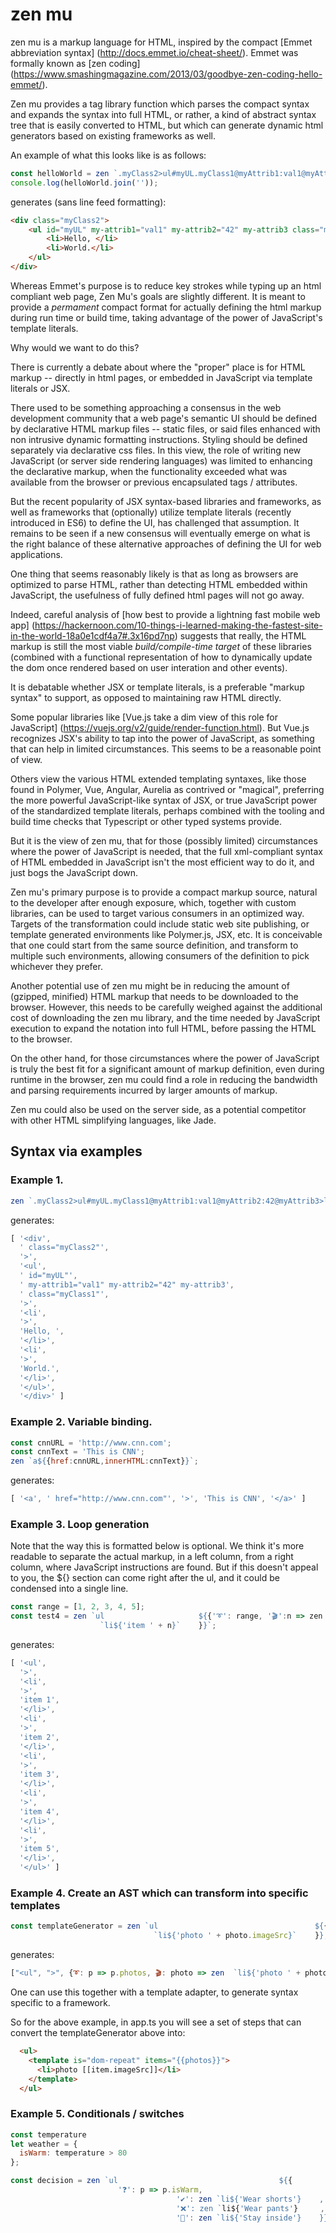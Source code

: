 # zen mu

zen mu is a markup language for HTML,  inspired by the compact [Emmet abbreviation syntax] (http://docs.emmet.io/cheat-sheet/).  Emmet was formally known as [zen coding] (https://www.smashingmagazine.com/2013/03/goodbye-zen-coding-hello-emmet/).  

Zen mu provides a tag library function which parses the compact syntax and expands the syntax into full HTML, or rather, a kind of abstract syntax tree that is easily converted to HTML, but which can generate dynamic html generators based on existing frameworks as well.

An example of what this looks like is as follows:

```JavaScript
const helloWorld = zen `.myClass2>ul#myUL.myClass1@myAttrib1:val1@myAttrib2:42@myAttrib3>li${'Hello, '}+li${'World.'}`
console.log(helloWorld.join(''));
```

generates (sans line feed formatting):

```HTML
<div class="myClass2">
    <ul id="myUL" my-attrib1="val1" my-attrib2="42" my-attrib3 class="myClass1">
        <li>Hello, </li>
        <li>World.</li>
    </ul>
</div>
```

Whereas Emmet's purpose is to reduce key strokes while typing up an html compliant web page, Zen Mu's goals are slightly different.  It is meant to provide a *permament* compact format for actually defining the html markup during run time or build time, taking advantage of the power of JavaScript's template literals.

Why would we want to do this? 

There is currently a debate about where the "proper" place is for HTML markup -- directly in html pages, or embedded in JavaScript via template literals or JSX.  

There used to be something approaching a consensus in the web development community that a web page's semantic UI should be defined by declarative HTML markup files -- static files, or said files enhanced with non intrusive dynamic formatting instructions.  Styling should be defined separately via declarative css files.  In this view, the role of writing new JavaScript (or server side rendering languages) was limited to enhancing the declarative markup, when the functionality exceeded what was available from the browser or previous encapsulated tags / attributes.  

But the recent popularity of JSX syntax-based libraries and frameworks, as well as frameworks that (optionally) utilize template literals (recently introduced in ES6) to define the UI, has challenged that assumption.  It remains to be seen if a new consensus will eventually emerge on what is the right balance of these alternative approaches of defining the UI for web applications.

One thing that seems reasonably likely is that as long as browsers are optimized to parse HTML, rather than detecting HTML embedded within JavaScript, the usefulness of fully defined html pages will not go away.

Indeed, careful analysis of [how best to provide a lightning fast mobile web app] (https://hackernoon.com/10-things-i-learned-making-the-fastest-site-in-the-world-18a0e1cdf4a7#.3x16pd7np) suggests that really, the HTML markup is still the most viable *build/compile-time target* of these libraries (combined with a functional representation of how to dynamically update the dom once rendered based on user interation and other events).

It is debatable whether JSX or template literals, is a preferable "markup syntax" to support, as opposed to maintaining raw HTML directly.   

Some popular libraries like [Vue.js take a dim view of this role for JavaScript] (https://vuejs.org/v2/guide/render-function.html).  But Vue.js recognizes JSX's ability to tap into the power of JavaScript,  as something that can help in limited circumstances. This seems to be a reasonable point of view.

Others view the various HTML extended templating syntaxes, like those found in Polymer, Vue, Angular, Aurelia as contrived or "magical", preferring the more powerful JavaScript-like syntax of JSX, or true JavaScript power of the standardized template literals, perhaps combined with the tooling and build time checks that Typescript or other typed systems provide. 

But it is the view of zen mu, that for those (possibly limited) circumstances where the power of JavaScript is needed, that the full xml-compliant syntax of HTML embedded in JavaScript isn't the most efficient way to do it, and just bogs the JavaScript down. 

Zen mu's primary purpose is to provide a compact markup source, natural to the developer after enough exposure, which, together with custom libraries, can be used to target various consumers in an optimized way.  Targets of the transformation could include static web site publishing, or template generated environments like Polymer.js, JSX, etc.  It is conceivable that one could start from the same source definition, and transform to multiple such environments, allowing consumers of the definition to pick whichever they prefer.

Another potential use of zen mu might be in reducing the amount of (gzipped, minified) HTML markup that needs to be downloaded to the browser. However, this needs to be carefully weighed against the additional cost of downloading the zen mu library, and the time needed by JavaScript execution to expand the notation into full HTML, before passing the HTML to the browser.  

On the other hand, for those circumstances where the power of JavaScript is truly the best fit for a significant amount of markup definition, even during runtime in the browser, zen mu could find a role in reducing the bandwidth and parsing requirements incurred by larger amounts of markup.

Zen mu could also be used on the server side, as a potential competitor with other HTML simplifying languages, like Jade.

## Syntax via examples

### Example 1. 

```JavaScript
zen `.myClass2>ul#myUL.myClass1@myAttrib1:val1@myAttrib2:42@myAttrib3>li${'Hello, '}+li${'World.'}`
```
generates:

```JavaScript
[ '<div',
  ' class="myClass2"',
  '>',
  '<ul',
  ' id="myUL"',
  ' my-attrib1="val1" my-attrib2="42" my-attrib3',
  ' class="myClass1"',
  '>',
  '<li',
  '>',
  'Hello, ',
  '</li>',
  '<li',
  '>',
  'World.',
  '</li>',
  '</ul>',
  '</div>' ]
```

### Example 2.  Variable binding.
```JavaScript
const cnnURL = 'http://www.cnn.com';
const cnnText = 'This is CNN';
zen `a${{href:cnnURL,innerHTML:cnnText}}`;
```

generates:

```JavaScript
[ '<a', ' href="http://www.cnn.com"', '>', 'This is CNN', '</a>' ]
```

### Example 3. Loop generation


Note that the way this is formatted below is optional.  We think it's more readable to separate the actual markup, in a left column, from a right column, where JavaScript instructions are found.  But if this doesn't appeal to you, the ${} section can come right after the ul, and it could be condensed into a single line.

```JavaScript
const range = [1, 2, 3, 4, 5];
const test4 = zen `ul                     ${{'➰': range, '🎬':n => zen 
                    `li${'item ' + n}`    }}`; 

```

generates:

```JavaScript
[ '<ul',
  '>',
  '<li',
  '>',
  'item 1',
  '</li>',
  '<li',
  '>',
  'item 2',
  '</li>',
  '<li',
  '>',
  'item 3',
  '</li>',
  '<li',
  '>',
  'item 4',
  '</li>',
  '<li',
  '>',
  'item 5',
  '</li>',
  '</ul>' ]
```

### Example 4.  Create an AST which can  transform into specific templates

```JavaScript
const templateGenerator = zen `ul                                   ${{'➰': p => p.photos, '🎬':photo => zen 
                                `li${'photo ' + photo.imageSrc}`    }};
```

generates:

```JavaScript
["<ul", ">", {➰: p => p.photos, 🎬: photo => zen  `li${'photo ' + photo.imageSrc}`}, "</ul>"]
```

One can use this together with a template adapter, to generate syntax specific to a framework.

So for the above example, in app.ts you will see a set of steps that can convert the templateGenerator above into:

```HTML
  <ul>
    <template is="dom-repeat" items="{{photos}}">
      <li>photo [[item.imageSrc]]</li>
    </template>
  </ul>
```

### Example 5.  Conditionals / switches

```JavaScript
const temperature
let weather = {
  isWarm: temperature > 80
};

const decision = zen `ul                                    ${{
                        '❓': p => p.isWarm, 
                                     '✔️': zen `li${'Wear shorts'}    ,
                                     '❌': zen `li${'Wear pants'}     ,
                                     '🔳': zen `li${'Stay inside'}    }}
```